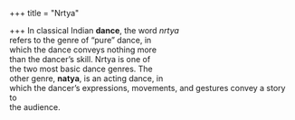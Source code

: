 +++
title = "Nrtya"

+++
In classical Indian **dance**, the word *nrtya*  
refers to the genre of “pure” dance, in  
which the dance conveys nothing more  
than the dancer’s skill. Nrtya is one of  
the two most basic dance genres. The  
other genre, **natya**, is an acting dance, in  
which the dancer’s expressions, movements, and gestures convey a story to  
the audience.